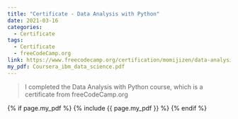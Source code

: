 ```yaml
---
title: "Certificate - Data Analysis with Python"
date: 2021-03-16
categories:
  - Certificate
tags:
  - Certificate
  - freeCodeCamp.org
link: https://www.freecodecamp.org/certification/momijizen/data-analysis-with-python-v7
my_pdf: Coursera_ibm_data_science.pdf
---
```

>I completed the Data Analysis with Python course, which is a  certificate from freeCodeCamp.org

{% if page.my_pdf %}
  {% include {{ page.my_pdf }} %}
{% endif %}
